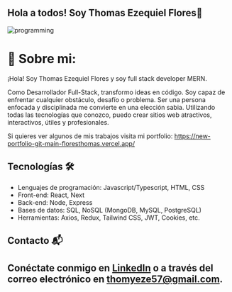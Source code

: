 ##                                                       Hola a todos! Soy Thomas Ezequiel Flores👋

![programming](https://user-images.githubusercontent.com/93939021/201541792-7820da7b-d747-4499-8ecb-e3fb84c8f665.jpg)


# 💫 Sobre mi:
¡Hola! Soy Thomas Ezequiel Flores y soy full stack developer MERN.

Como Desarrollador Full-Stack, transformo ideas en código. Soy capaz de enfrentar cualquier obstáculo, desafío o problema. Ser una persona enfocada y disciplinada me convierte en una elección sabia. Utilizando todas las tecnologías que conozco, puedo crear sitios web atractivos, interactivos, útiles y profesionales.

Si quieres ver algunos de mis trabajos visita mi portfolio: https://new-portfolio-git-main-floresthomas.vercel.app/<br>


## Tecnologías 🛠️
- Lenguajes de programación: Javascript/Typescript, HTML, CSS
- Front-end: React, Next
- Back-end: Node, Express
- Bases de datos: SQL, NoSQL (MongoDB, MySQL, PostgreSQL)
- Herramientas: Axios, Redux, Tailwind CSS, JWT, Cookies, etc.

## Contacto 📬
Conéctate conmigo en [LinkedIn](https://www.linkedin.com/in/floresthomas/) o a través del correo electrónico en thomyeze57@gmail.com.
---

<!-- Proudly created with GPRM ( https://gprm.itsvg.in ) -->
